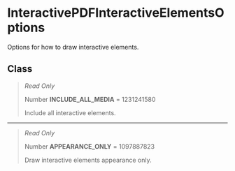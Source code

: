 # InteractivePDFInteractiveElementsOptions
Options for how to draw interactive elements.

## Class
> *Read Only* 
> 
> Number **INCLUDE_ALL_MEDIA** = 1231241580
> 
> Include all interactive elements.
*** 
> *Read Only* 
> 
> Number **APPEARANCE_ONLY** = 1097887823
> 
> Draw interactive elements appearance only.

